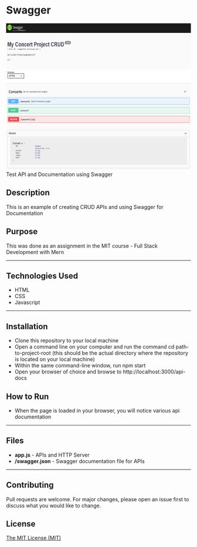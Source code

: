 # Swagger
<img src="./Swagger.PNG" height="400px" width="600px"/> 
 Test API and Documentation using Swagger

## Description 
This is an example of creating CRUD APIs and using Swagger for Documentation 

## Purpose 
This was done as an assignment in the MIT course - Full Stack Development with Mern

---------

## Technologies Used 
- HTML
- CSS
- Javascript

---------

## Installation 
- Clone this repository to your local machine
- Open a command line on your computer and run the command cd path-to-project-root (this should be the actual directory where the repository is located on your local machine)
- Within the same command-line window, run npm start
- Open your browser of choice and browse to http://localhost:3000/api-docs

## How to Run 
- When the page is loaded in your browser, you will notice various api documentation

---------

## Files 
  - **app.js** - APIs and HTTP Server
  - **/swagger.json** - Swagger documentation file for APIs

---------

## Contributing 
Pull requests are welcome. For major changes, please open an issue first to discuss what you would like to change.

## License
[The MIT License (MIT)](https://github.com/slumpbuster/Swagger/blob/main/LICENSE)

